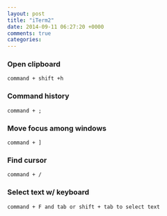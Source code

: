 ```yaml
---
layout: post
title: "iTerm2"
date: 2014-09-11 06:27:20 +0000
comments: true
categories: 
---
```


### Open clipboard

```
command + shift +h
```

### Command history

```
command + ;
```

### Move focus among windows

```
command + ]
```

### Find cursor

```
command + /
```

### Select text w/ keyboard

```
command + F and tab or shift + tab to select text
```


